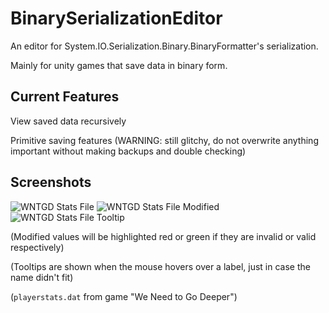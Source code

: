 # BinarySerializationEditor
 An editor for System.IO.Serialization.Binary.BinaryFormatter's serialization.
 
 Mainly for unity games that save data in binary form.


## Current Features
View saved data recursively

Primitive saving features (WARNING: still glitchy, do not overwrite anything important without making backups and double checking)

## Screenshots

![WNTGD Stats File](https://user-images.githubusercontent.com/63355054/178563978-b249072d-b6c2-43c8-8e63-5a2522e86b74.png)
![WNTGD Stats File Modified](https://user-images.githubusercontent.com/63355054/178563596-d1eee8c1-94d6-47a1-974b-ad8efa2aef79.png)
![WNTGD Stats File Tooltip](https://user-images.githubusercontent.com/63355054/178564409-b766f94c-cf00-4c45-8d6f-a427157e6a30.png)


(Modified values will be highlighted red or green if they are invalid or valid respectively)

(Tooltips are shown when the mouse hovers over a label, just in case the name didn't fit)

(`playerstats.dat` from game "We Need to Go Deeper")
